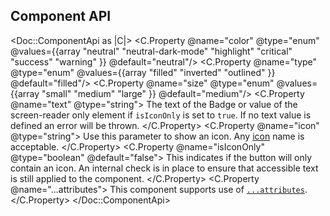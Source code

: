 ## Component API

<Doc::ComponentApi as |C|>
  <C.Property @name="color" @type="enum" @values={{array "neutral" "neutral-dark-mode" "highlight" "critical" "success" "warning" }} @default="neutral"/>
  <C.Property @name="type" @type="enum" @values={{array "filled" "inverted" "outlined" }} @default="filled"/>
  <C.Property @name="size" @type="enum" @values={{array "small" "medium" "large" }} @default="medium"/>
  <C.Property @name="text" @type="string">
    The text of the Badge or value of the screen-reader only element if `isIconOnly` is set to `true`. If no text value is defined an error will be thrown.
  </C.Property>
  <C.Property @name="icon" @type="string">
    Use this parameter to show an icon. Any [icon](/icons/library) name is acceptable.
  </C.Property>
  <C.Property @name="isIconOnly" @type="boolean" @default="false">
    This indicates if the button will only contain an icon. An internal check is in place to ensure that accessible text is still applied to the component.
  </C.Property>
  <C.Property @name="...attributes">
    This component supports use of [`...attributes`](https://guides.emberjs.com/release/in-depth-topics/patterns-for-components/#toc_attribute-ordering).
  </C.Property>
</Doc::ComponentApi>

